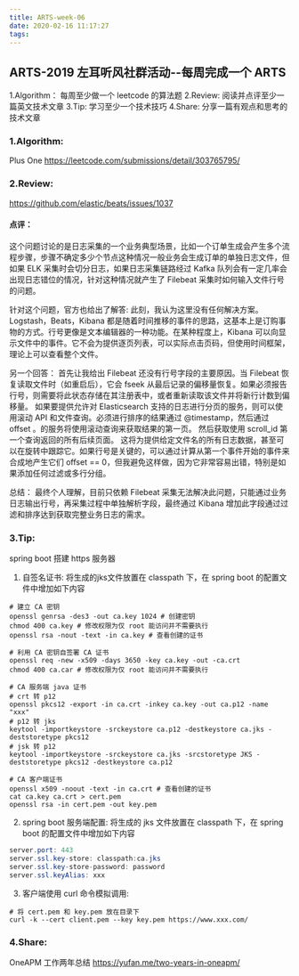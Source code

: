 ```yaml
---
title: ARTS-week-06
date: 2020-02-16 11:17:27
tags:
---
```


## ARTS-2019 左耳听风社群活动--每周完成一个 ARTS
1.Algorithm： 每周至少做一个 leetcode 的算法题
2.Review: 阅读并点评至少一篇英文技术文章
3.Tip: 学习至少一个技术技巧
4.Share: 分享一篇有观点和思考的技术文章

### 1.Algorithm:

Plus One https://leetcode.com/submissions/detail/303765795/

### 2.Review:

https://github.com/elastic/beats/issues/1037

#### 点评：

这个问题讨论的是日志采集的一个业务典型场景，比如一个订单生成会产生多个流程步骤，步骤不确定多少个节点这种情况一般业务会生成订单的单独日志文件，但如果 ELK 采集时会切分日志，如果日志采集链路经过 Kafka 队列会有一定几率会出现日志错位的情况，针对这种情况就产生了 Filebeat 采集时如何输入文件行号的问题。 

针对这个问题，官方也给出了解答:
此刻，我认为这里没有任何解决方案。 Logstash，Beats，Kibana 都是随着时间推移的事件的思路，这基本上是订购事物的方式。行号更像是文本编辑器的一种功能。在某种程度上，Kibana 可以向显示文件中的事件。它不会为提供逐页列表，可以实际点击页码，但使用时间框架，理论上可以查看整个文件。

另一个回答：
首先让我给出 Filebeat 还没有行号字段的主要原因。当 Filebeat 恢复读取文件时（如重启后），它会 fseek 从最后记录的偏移量恢复。如果必须报告行号，则需要将此状态存储在其注册表中，或者重新读取该文件并将新行计数到偏移量。
如果要提供允许对 Elasticsearch 支持的日志进行分页的服务，则可以使用滚动 API 和文件查询。必须进行排序的结果通过 @timestamp，然后通过 offset 。的服务将使用滚动查询来获取结果的第一页。
然后获取使用 scroll_id 第一个查询返回的所有后续页面。
这将为提供给定文件名的所有日志数据，甚至可以在旋转中跟踪它。如果行号是关键的，可以通过计算从第一个事件开始的事件来合成地产生它们 offset == 0，但我避免这样做，因为它非常容易出错，特别是如果添加任何过滤或多行分组。

总结：
最终个人理解，目前只依赖 Filebeat 采集无法解决此问题，只能通过业务日志输出行号，再采集过程中单独解析字段，最终通过 Kibana 增加此字段通过过滤和排序达到获取完整业务日志的需求。

### 3.Tip:
spring boot 搭建 https 服务器

1. 自签名证书:
将生成的jks文件放置在 classpath 下，在 spring boot 的配置文件中增加如下内容
``` shell
# 建立 CA 密钥
openssl genrsa -des3 -out ca.key 1024 # 创建密钥
chmod 400 ca.key # 修改权限为仅 root 能访问并不需要执行
openssl rsa -nout -text -in ca.key # 查看创建的证书

# 利用 CA 密钥自签署 CA 证书
openssl req -new -x509 -days 3650 -key ca.key -out -ca.crt
chmod 400 ca.car # 修改权限为仅 root 能访问并不需要执行

# CA 服务端 java 证书
# crt 转 p12
openssl pkcs12 -export -in ca.crt -inkey ca.key -out ca.p12 -name "xxx"
# p12 转 jks
keytool -importkeystore -srckeystore ca.p12 -destkeystore ca.jks -deststoretype pkcs12
# jsk 转 p12
keytool -importkeystore -srckeystore ca.jks -srcstoretype JKS -deststoretype pkcs12 -destkeystore ca.p12

# CA 客户端证书
openssl x509 -noout -text -in ca.crt # 查看创建的证书
cat ca.key ca.crt > cert.pem
openssl rsa -in cert.pem -out key.pem
```

2. spring boot 服务端配置:
将生成的 jks 文件放置在 classpath 下，在 spring boot 的配置文件中增加如下内容
``` java
server.port: 443
server.ssl.key-store: classpath:ca.jks
server.ssl.key-store-password: password
server.ssl.keyAlias: xxx
```

3. 客户端使用 curl 命令模拟调用:
``` shell
# 将 cert.pem 和 key.pem 放在目录下
curl -k --cert client.pem --key key.pem https://www.xxx.com/
```

### 4.Share:

OneAPM 工作两年总结
https://yufan.me/two-years-in-oneapm/
